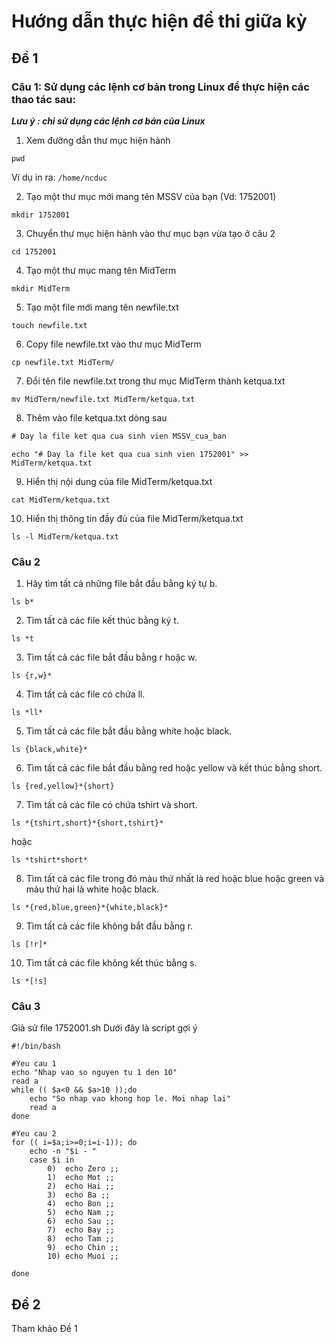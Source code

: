 ﻿# Hướng dẫn thực hiện đề thi giữa kỳ
## Đề 1
### Câu 1: Sử dụng các lệnh cơ bản trong Linux để thực hiện các thao tác sau:
***Lưu ý : chỉ sử dụng các lệnh cơ bản của Linux*** 
1. Xem đường dẫn thư mục hiện hành
```console
pwd
```
Ví dụ in ra: ```/home/ncduc```

2. Tạo một thư mục mới mang tên MSSV của bạn (Vd: 1752001)
```console
mkdir 1752001
```

3. Chuyển thư mục hiện hành vào thư mục bạn vừa tạo ở câu 2
```console
cd 1752001
```
4. Tạo một thư mục mang tên MidTerm
```console
mkdir MidTerm
```

5. Tạo một file mới mang tên newfile.txt
```console
touch newfile.txt
```
6. Copy file newfile.txt vào thư mục MidTerm
```console
cp newfile.txt MidTerm/
```

7. Đổi tên file newfile.txt trong thư mục MidTerm thành ketqua.txt
```console
mv MidTerm/newfile.txt MidTerm/ketqua.txt
```

8. Thêm vào file ketqua.txt dòng sau
```txt
# Day la file ket qua cua sinh vien MSSV_cua_ban
```
```console
echo "# Day la file ket qua cua sinh vien 1752001" >> MidTerm/ketqua.txt
```

9. Hiển thị nội dung của file MidTerm/ketqua.txt
```console
cat MidTerm/ketqua.txt
```

10.	Hiển thị thông tin đầy đủ của file MidTerm/ketqua.txt
```console
ls -l MidTerm/ketqua.txt
```

### Câu 2
1.	Hãy tìm tất cả những file bắt đầu bằng ký tự b.
```console
ls b*
```
2.	Tìm tất cả các file kết thúc bằng ký t.
```console
ls *t
```
3.	Tìm tất cả các file bắt đầu bằng r hoặc w.
```console
ls {r,w}*
```
4.	Tìm tất cả các file có chứa ll.
```console
ls *ll*
```
5.	Tìm tất cả các file bắt đầu bằng white hoặc black.
```console
ls {black,white}*
```
6.	Tìm tất cả các file bắt đầu bằng red hoặc yellow và kết thúc bằng short.
```console
ls {red,yellow}*{short}
```
7.	Tìm tất cả các file có chứa tshirt và short.
```console
ls *{tshirt,short}*{short,tshirt}*
```
hoặc
```console
ls *tshirt*short*
```
8.	Tìm tất cả các file trong đó màu thứ nhất là red hoặc blue hoặc green và màu thứ hai là white hoặc black.
```console
ls *{red,blue,green}*{white,black}*
```
9.	Tìm tất cả các file không bắt đầu bằng r.
```console
ls [!r]*
```
10.	Tìm tất cả các file không kết thúc bằng s.
```console
ls *[!s]
```
### Câu 3
Giả sử file 1752001.sh
Dưới đây là script gợi ý
```shell
#!/bin/bash

#Yeu cau 1
echo "Nhap vao so nguyen tu 1 den 10"
read a
while (( $a<0 && $a>10 ));do
    echo "So nhap vao khong hop le. Moi nhap lai"
    read a
done

#Yeu cau 2
for (( i=$a;i>=0;i=i-1)); do
    echo -n "$i - "
    case $i in
        0)  echo Zero ;;
        1)  echo Mot ;;
        2)  echo Hai ;;
        3)  echo Ba ;;
        4)  echo Bon ;;
        5)  echo Nam ;;
        6)  echo Sau ;;
        7)  echo Bay ;;
        8)  echo Tam ;;
        9)  echo Chin ;;
        10) echo Muoi ;;
        
done
```
## Đề 2
Tham khảo Đề 1